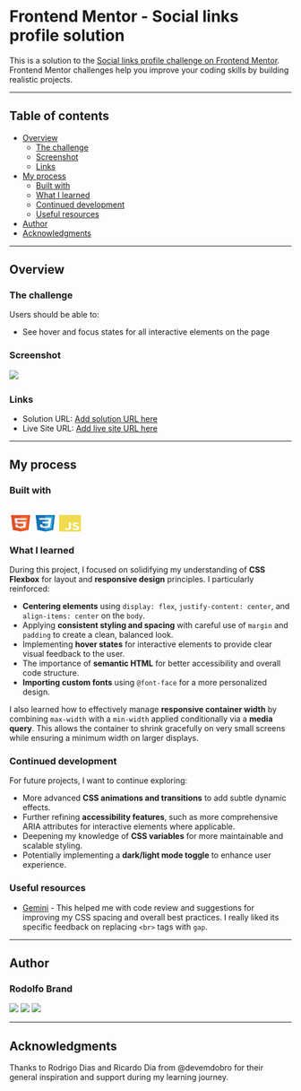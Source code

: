 # Frontend Mentor - Social links profile solution

This is a solution to the [Social links profile challenge on Frontend Mentor](https://www.frontendmentor.io/challenges/social-links-profile-UG32l9m6dQ). Frontend Mentor challenges help you improve your coding skills by building realistic projects.

---

## Table of contents

- [Overview](#overview)
  - [The challenge](#the-challenge)
  - [Screenshot](#screenshot)
  - [Links](#links)
- [My process](#my-process)
  - [Built with](#built-with)
  - [What I learned](#what-i-learned)
  - [Continued development](#continued-development)
  - [Useful resources](#useful-resources)
- [Author](#author)
- [Acknowledgments](#acknowledgments)

---

## Overview

### The challenge

Users should be able to:

- See hover and focus states for all interactive elements on the page

### Screenshot

![](./screenshot.jpg)

### Links

- Solution URL: [Add solution URL here](https://your-solution-url.com)
- Live Site URL: [Add live site URL here](https://rodolfo-brand.github.io/social-links-profile/)

---

## My process

### Built with

<div style="display: inline_block"><br>
  <img align="center" alt="HTML5" height="30" width="40" src="https://raw.githubusercontent.com/devicons/devicon/master/icons/html5/html5-original.svg" title="HTML5">
  <img align="center" alt="CSS3" height="30" width="40" src="https://raw.githubusercontent.com/devicons/devicon/master/icons/css3/css3-original.svg" title="CSS3">
  <img align="center" alt="JavaScript" height="30" width="40" src="https://raw.githubusercontent.com/devicons/devicon/master/icons/javascript/javascript-plain.svg" title="JavaScript">
</div>

### What I learned

During this project, I focused on solidifying my understanding of **CSS Flexbox** for layout and **responsive design** principles. I particularly reinforced:

* **Centering elements** using `display: flex`, `justify-content: center`, and `align-items: center` on the `body`.
* Applying **consistent styling and spacing** with careful use of `margin` and `padding` to create a clean, balanced look.
* Implementing **hover states** for interactive elements to provide clear visual feedback to the user.
* The importance of **semantic HTML** for better accessibility and overall code structure.
* **Importing custom fonts** using `@font-face` for a more personalized design.

I also learned how to effectively manage **responsive container width** by combining `max-width` with a `min-width` applied conditionally via a **media query**. This allows the container to shrink gracefully on very small screens while ensuring a minimum width on larger displays.

### Continued development

For future projects, I want to continue exploring:

* More advanced **CSS animations and transitions** to add subtle dynamic effects.
* Further refining **accessibility features**, such as more comprehensive ARIA attributes for interactive elements where applicable.
* Deepening my knowledge of **CSS variables** for more maintainable and scalable styling.
* Potentially implementing a **dark/light mode toggle** to enhance user experience.

### Useful resources

-   [Gemini](https://gemini.google.com/) - This helped me with code review and suggestions for improving my CSS spacing and overall best practices. I really liked its specific feedback on replacing `<br>` tags with `gap`.
---

## Author
### Rodolfo Brand

<div>
  <a href="https://instagram.com/rodolfo__brand" target="_blank"><img src="https://img.shields.io/badge/-Instagram-%23E4405F?style=for-the-badge&logo=instagram&logoColor=white" target="_blank"></a>
  <a href="mailto:rodolfonbrand@gmail.com"><img src="https://img.shields.io/badge/-Gmail-%2300094B?style=for-the-badge&logo=gmail&logoColor=white" target="_blank"></a>
  <a href="https://www.linkedin.com/in/rodolfonbrand/" target="_blank"><img src="https://img.shields.io/badge/-LinkedIn-0077B5?style=for-the-badge&logo=linkedin&logoColor=white" target="_blank"></a>
</div>

---

## Acknowledgments

Thanks to Rodrigo Dias and Ricardo Dia from @devemdobro for their general inspiration and support during my learning journey.
